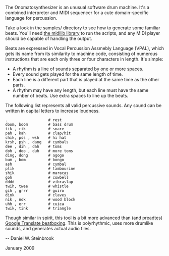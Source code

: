 The Onomatosynthesizer is an unusual software drum machine. It's a combined
interpreter and MIDI sequencer for a cute domain-specific language for 
percussion.

Take a look in the samples/ directory to see how to generate some
familiar beats. You'll need [the midilib library](http://midilib.rubyforge.org)
to run the scripts, and any MIDI player should be capable of handling the
output.

Beats are expressed in Vocal Percussion Assmebly Language (VPAL), which gets
its name from its similarity to machine code, consisting of numerous
instructions that are each only three or four characters in length. It's
simple:

 * A rhythm is a line of sounds separated by one or more spaces.
 * Every sound gets played for the same length of time.
 * Each line is a different part that is played at the same time as the other
parts.
 * A rhythm may have any length, but each line must have the same number of
beats. Use extra spaces to line up the beats.

The following list represents all valid percussive sounds. Any sound can be
written in capital letters to increase loudness.

    .                  # rest
    doom, boom         # bass drum
    tik , rik          # snare
    pah , kah          # clap/hit
    chik, pss , wsh    # hi hat
    krsh, psh , dang   # cymbals
    dee , dih , dah    # toms
    doh , doo , duh    # more toms
    ding, dong         # agogo
    bum , bom          # bongo
    ash                # cymbal
    plik               # tambourine
    shik               # maracas
    goh                # cowbell
    dddd               # vibraslap
    twih, twee         # whistle
    gih , grrr         # guiro
    dink               # claves
    nik , nok          # wood block
    uhh , err          # cuica
    twik, tink         # triangle

Though similar in spirit, this tool is a bit more advanced than (and preadtes)
[Google Translate beatboxing](https://github.com/ianli/google-beatbox). This
is polyrhythmic, uses more drumlike sounds, and generates actual audio files.

--
Daniel W. Steinbrook

January 2009
